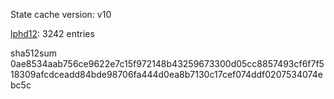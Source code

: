 State cache version: v10

[lphd12](https://github.com/lphd12): 3242 entries

sha512sum 0ae8534aab756ce9622e7c15f972148b43259673300d05cc8857493cf6f7f518309afcdceadd84bde98706fa444d0ea8b7130c17cef074ddf0207534074ebc5c
